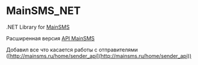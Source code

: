 MainSMS_NET
===========

.NET Library for [MainSMS](http://mainsms.ru/?ref=1306 "MainSMS")

Расширенная версия [API MainSMS](http://mainsms.ru/home/api "API MainSMS")

Добавил все что касается работы с отправителями ([http://mainsms.ru/home/sender_api](http://mainsms.ru/home/sender_api))
